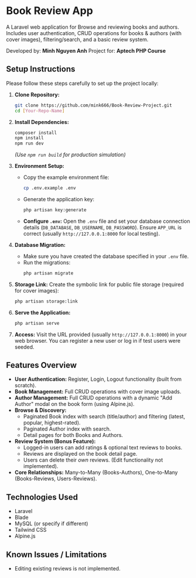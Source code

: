 # Book Review App

A Laravel web application for Browse and reviewing books and authors. Includes user authentication, CRUD operations for books & authors (with cover images), filtering/search, and a basic review system.

Developed by: **Minh Nguyen Anh**
Project for: **Aptech PHP Course**

## Setup Instructions

Please follow these steps carefully to set up the project locally:

1.  **Clone Repository:**
    ```bash
    git clone https://github.com/mink666/Book-Review-Project.git
    cd [Your-Repo-Name]
    ```

2.  **Install Dependencies:**
    ```bash
    composer install
    npm install
    npm run dev
    ```
    *(Use `npm run build` for production simulation)*

3.  **Environment Setup:**
    * Copy the example environment file:
      ```bash
      cp .env.example .env
      ```
    * Generate the application key:
      ```bash
      php artisan key:generate
      ```
    * **Configure `.env`:** Open the `.env` file and set your database connection details (`DB_DATABASE`, `DB_USERNAME`, `DB_PASSWORD`). Ensure `APP_URL` is correct (usually `http://127.0.0.1:8000` for local testing).

4.  **Database Migration:**
    * Make sure you have created the database specified in your `.env` file.
    * Run the migrations:
      ```bash
      php artisan migrate
      ```

5.  **Storage Link:** Create the symbolic link for public file storage (required for cover images):
    ```bash
    php artisan storage:link
    ```

6.  **Serve the Application:**
    ```bash
    php artisan serve
    ```

7.  **Access:** Visit the URL provided (usually `http://127.0.0.1:8000`) in your web browser. You can register a new user or log in if test users were seeded.

## Features Overview

* **User Authentication:** Register, Login, Logout functionality (built from scratch).
* **Book Management:** Full CRUD operations with cover image uploads.
* **Author Management:** Full CRUD operations with a dynamic "Add Author" modal on the book form (using Alpine.js).
* **Browse & Discovery:**
    * Paginated Book index with search (title/author) and filtering (latest, popular, highest-rated).
    * Paginated Author index with search.
    * Detail pages for both Books and Authors.
* **Review System (Bonus Feature):**
    * Logged-in users can add ratings & optional text reviews to books.
    * Reviews are displayed on the book detail page.
    * Users can delete their *own* reviews. (Edit functionality not implemented).
* **Core Relationships:** Many-to-Many (Books-Authors), One-to-Many (Books-Reviews, Users-Reviews).

## Technologies Used

* Laravel
* Blade
* MySQL (or specify if different)
* Tailwind CSS
* Alpine.js

## Known Issues / Limitations

* Editing existing reviews is not implemented.
